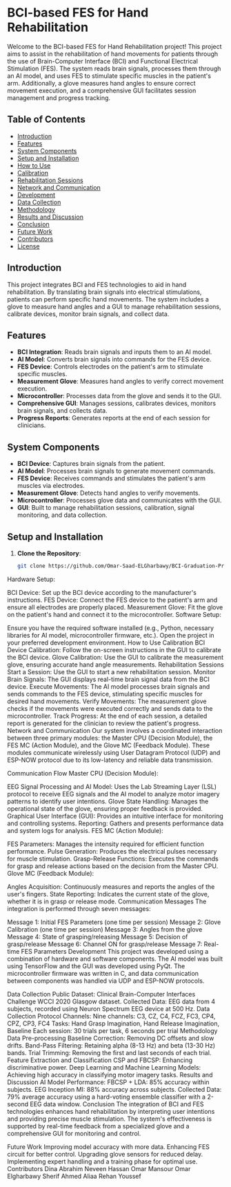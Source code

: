 # BCI-based FES for Hand Rehabilitation

Welcome to the BCI-based FES for Hand Rehabilitation project! This project aims to assist in the rehabilitation of hand movements for patients through the use of Brain-Computer Interface (BCI) and Functional Electrical Stimulation (FES). The system reads brain signals, processes them through an AI model, and uses FES to stimulate specific muscles in the patient's arm. Additionally, a glove measures hand angles to ensure correct movement execution, and a comprehensive GUI facilitates session management and progress tracking.

## Table of Contents

- [Introduction](#introduction)
- [Features](#features)
- [System Components](#system-components)
- [Setup and Installation](#setup-and-installation)
- [How to Use](#how-to-use)
- [Calibration](#calibration)
- [Rehabilitation Sessions](#rehabilitation-sessions)
- [Network and Communication](#network-and-communication)
- [Development](#development)
- [Data Collection](#data-collection)
- [Methodology](#methodology)
- [Results and Discussion](#results-and-discussion)
- [Conclusion](#conclusion)
- [Future Work](#future-work)
- [Contributors](#contributors)
- [License](#license)

## Introduction

This project integrates BCI and FES technologies to aid in hand rehabilitation. By translating brain signals into electrical stimulations, patients can perform specific hand movements. The system includes a glove to measure hand angles and a GUI to manage rehabilitation sessions, calibrate devices, monitor brain signals, and collect data.

## Features

- **BCI Integration**: Reads brain signals and inputs them to an AI model.
- **AI Model**: Converts brain signals into commands for the FES device.
- **FES Device**: Controls electrodes on the patient's arm to stimulate specific muscles.
- **Measurement Glove**: Measures hand angles to verify correct movement execution.
- **Microcontroller**: Processes data from the glove and sends it to the GUI.
- **Comprehensive GUI**: Manages sessions, calibrates devices, monitors brain signals, and collects data.
- **Progress Reports**: Generates reports at the end of each session for clinicians.

## System Components

- **BCI Device**: Captures brain signals from the patient.
- **AI Model**: Processes brain signals to generate movement commands.
- **FES Device**: Receives commands and stimulates the patient's arm muscles via electrodes.
- **Measurement Glove**: Detects hand angles to verify movements.
- **Microcontroller**: Processes glove data and communicates with the GUI.
- **GUI**: Built to manage rehabilitation sessions, calibration, signal monitoring, and data collection.

## Setup and Installation

1. **Clone the Repository**:
   ```bash
   git clone https://github.com/Omar-Saad-ELGharbawy/BCI-Graduation-Project
Hardware Setup:

BCI Device: Set up the BCI device according to the manufacturer's instructions.
FES Device: Connect the FES device to the patient's arm and ensure all electrodes are properly placed.
Measurement Glove: Fit the glove on the patient's hand and connect it to the microcontroller.
Software Setup:

Ensure you have the required software installed (e.g., Python, necessary libraries for AI model, microcontroller firmware, etc.).
Open the project in your preferred development environment.
How to Use
Calibration
BCI Device Calibration: Follow the on-screen instructions in the GUI to calibrate the BCI device.
Glove Calibration: Use the GUI to calibrate the measurement glove, ensuring accurate hand angle measurements.
Rehabilitation Sessions
Start a Session: Use the GUI to start a new rehabilitation session.
Monitor Brain Signals: The GUI displays real-time brain signal data from the BCI device.
Execute Movements: The AI model processes brain signals and sends commands to the FES device, stimulating specific muscles for desired hand movements.
Verify Movements: The measurement glove checks if the movements were executed correctly and sends data to the microcontroller.
Track Progress: At the end of each session, a detailed report is generated for the clinician to review the patient's progress.
Network and Communication
Our system involves a coordinated interaction between three primary modules: the Master CPU (Decision Module), the FES MC (Action Module), and the Glove MC (Feedback Module). These modules communicate wirelessly using User Datagram Protocol (UDP) and ESP-NOW protocol due to its low-latency and reliable data transmission.

Communication Flow
Master CPU (Decision Module):

EEG Signal Processing and AI Model: Uses the Lab Streaming Layer (LSL) protocol to receive EEG signals and the AI model to analyze motor imagery patterns to identify user intentions.
Glove State Handling: Manages the operational state of the glove, ensuring proper feedback is provided.
Graphical User Interface (GUI): Provides an intuitive interface for monitoring and controlling systems.
Reporting: Gathers and presents performance data and system logs for analysis.
FES MC (Action Module):

FES Parameters: Manages the intensity required for efficient function performance.
Pulse Generation: Produces the electrical pulses necessary for muscle stimulation.
Grasp-Release Functions: Executes the commands for grasp and release actions based on the decision from the Master CPU.
Glove MC (Feedback Module):

Angles Acquisition: Continuously measures and reports the angles of the user's fingers.
State Reporting: Indicates the current state of the glove, whether it is in grasp or release mode.
Communication Messages
The integration is performed through seven messages:

Message 1: Initial FES Parameters (one time per session)
Message 2: Glove Calibration (one time per session)
Message 3: Angles from the glove
Message 4: State of grasping/releasing
Message 5: Decision of grasp/release
Message 6: Channel ON for grasp/release
Message 7: Real-time FES Parameters
Development
This project was developed using a combination of hardware and software components. The AI model was built using TensorFlow and the GUI was developed using PyQt. The microcontroller firmware was written in C, and data communication between components was handled via UDP and ESP-NOW protocols.

Data Collection
Public Dataset: Clinical Brain-Computer Interfaces Challenge WCCI 2020 Glasgow dataset.
Collected Data: EEG data from 4 subjects, recorded using Neuron Spectrum EEG device at 500 Hz.
Data Collection Protocol
Channels: Nine channels: C3, CZ, C4, FCZ, FC3, CP4, CPZ, CP3, FC4
Tasks: Hand Grasp Imagination, Hand Release Imagination, Baseline
Each session: 30 trials per task, 6 seconds per trial
Methodology
Data Pre-processing
Baseline Correction: Removing DC offsets and slow drifts.
Band-Pass Filtering: Retaining alpha (8-13 Hz) and beta (13-30 Hz) bands.
Trial Trimming: Removing the first and last seconds of each trial.
Feature Extraction and Classification
CSP and FBCSP: Enhancing discriminative power.
Deep Learning and Machine Learning Models: Achieving high accuracy in classifying motor imagery tasks.
Results and Discussion
AI Model Performance:
FBCSP + LDA: 85% accuracy within subjects.
EEG Inception MI: 88% accuracy across subjects.
Collected Data: 79% average accuracy using a hard-voting ensemble classifier with a 2-second EEG data window.
Conclusion
The integration of BCI and FES technologies enhances hand rehabilitation by interpreting user intentions and providing precise muscle stimulation. The system's effectiveness is supported by real-time feedback from a specialized glove and a comprehensive GUI for monitoring and control.

Future Work
Improving model accuracy with more data.
Enhancing FES circuit for better control.
Upgrading glove sensors for reduced delay.
Implementing expert handling and a training phase for optimal use.
Contributors
Dina Abrahim
Neveen Hassan
Omar Mansour
Omar Elgharbawy
Sherif Ahmed
Aliaa Rehan Youssef